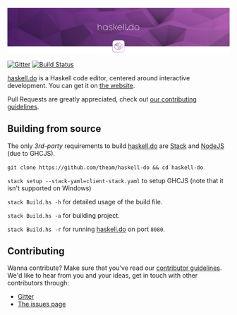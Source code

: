 ![Banner](static/out.jsexe/banner.png)

[![Gitter](https://badges.gitter.im/theam/haskell-do.svg)](https://gitter.im/theam/haskell-do?utm_source=badge&utm_medium=badge&utm_campaign=pr-badge)
[![Build Status](https://travis-ci.org/theam/haskell-do.svg?branch=develop)](https://travis-ci.org/theam/haskell-do)

[haskell.do](haskell.do) is a Haskell code editor, centered around interactive development. You can get it on [the website](haskell.do).

Pull Requests are greatly appreciated, check out [our contributing guidelines](CONTRIBUTING.md).

## Building from source

The only *3rd-party* requirements to build [haskell.do](haskell.do) are [Stack](http://haskellstack.org/) and [NodeJS](https://nodejs.org/) (due to GHCJS).

`git clone https://github.com/theam/haskell-do && cd haskell-do`

`stack setup --stack-yaml=client-stack.yaml` to setup GHCJS (note that it isn't supported on Windows)

`stack Build.hs -h` for detailed usage of the build file.

`stack Build.hs -a` for building project.

`stack Build.hs -r` for running [haskell.do](haskell.do) on port `8080`.

## Contributing

Wanna contribute? Make sure that you've read our [contributor guidelines](https://github.com/theam/haskell-do/blob/master/CONTRIBUTING.md).
We'd like to hear from you and your ideas, get in touch with other contributors through:

- [Gitter](https://gitter.im/theam/haskell-do)
- [The issues page](https://github.com/theam/haskell-do/blob/master/CONTRIBUTING.md)
